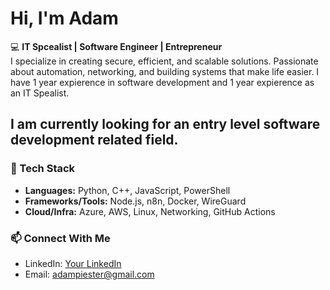 # Hi, I'm Adam

💻 **IT Spcealist | Software Engineer | Entrepreneur**  
I specialize in creating secure, efficient, and scalable solutions. Passionate about automation, networking, and building systems that make life easier.
I have 1 year expierence in software development and 1 year expierence as an IT Spealist. 

I am currently looking for an entry level software development related field.
---

### 🔧 Tech Stack
- **Languages:** Python, C++, JavaScript, PowerShell
- **Frameworks/Tools:** Node.js, n8n, Docker, WireGuard  
- **Cloud/Infra:** Azure, AWS, Linux, Networking, GitHub Actions  

### 📫 Connect With Me
- LinkedIn: [Your LinkedIn]([https://linkedin.com/in/yourname](https://www.linkedin.com/in/adampiester/))  
- Email: adampiester@gmail.com
